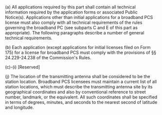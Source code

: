 (a) All applications required by this part shall contain all technical information required by the application forms or associated Public Notice(s). Applications other than initial applications for a broadband PCS license must also comply with all technical requirements of the rules governing the broadband PC (see subparts C and E of this part as appropriate). The following paragraphs describe a number of general technical requirements.

(b) Each application (except applications for initial licenses filed on Form 175) for a license for broadband PCS must comply with the provisions of §§ 24.229-24.238 of the Commission's Rules.

(c)-(i) [Reserved]

(j) The location of the transmitting antenna shall be considered to be the station location. Broadband PCS licensees must maintain a current list of all station locations, which must describe the transmitting antenna site by its geographical coordinates and also by conventional reference to street number, landmark, or the equivalent. All such coordinates shall be specified in terms of degrees, minutes, and seconds to the nearest second of latitude and longitude.

